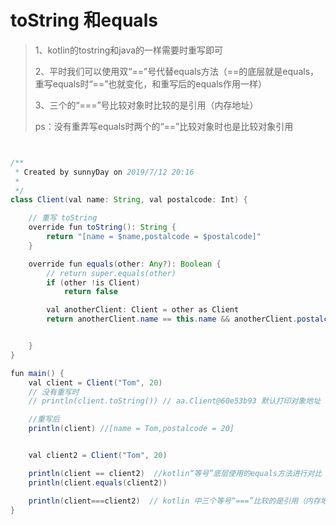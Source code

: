 # toString 和equals

> 1、kotlin的tostring和java的一样需要时重写即可
>
> 2、平时我们可以使用双“==”号代替equals方法（==的底层就是equals，重写equals时“==”也就变化，和重写后的equals作用一样）
>
> 3、三个的“===”号比较对象时比较的是引用（内存地址）
>
> ps：没有重弄写equals时两个的“==”比较对象时也是比较对象引用



```java


/**
 * Created by sunnyDay on 2019/7/12 20:16
 *
 */
class Client(val name: String, val postalcode: Int) {

    // 重写 toString
    override fun toString(): String {
        return "[name = $name,postalcode = $postalcode]"
    }

    override fun equals(other: Any?): Boolean {
        // return super.equals(other)
        if (other !is Client)
            return false

        val anotherClient: Client = other as Client
        return anotherClient.name == this.name && anotherClient.postalcode == this.postalcode


    }
}

fun main() {
    val client = Client("Tom", 20)
    // 没有重写时
    // println(client.toString()) // aa.Client@60e53b93 默认打印对象地址  包名.类名@xxx（xxx为16进制数字）

    //重写后
    println(client) //[name = Tom,postalcode = 20]


    val client2 = Client("Tom", 20)

    println(client == client2)  //kotlin“等号”底层使用的equals方法进行对比  重写equals后 等号的作用也会和equals一样
    println(client.equals(client2))

    println(client===client2)  // kotlin 中三个等号“===”比较的是引用（内存地址）
}

```

